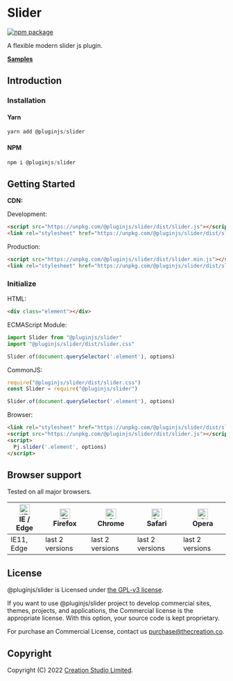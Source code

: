# Slider

[![npm package](https://img.shields.io/npm/v/@pluginjs/slider.svg)](https://www.npmjs.com/package/@pluginjs/slider)

A flexible modern slider js plugin.

**[Samples](https://codesandbox.io/s/github/pluginjs/pluginjs/tree/master/modules/slider/samples)**

## Introduction
### Installation

#### Yarn

```javascript
yarn add @pluginjs/slider
```

#### NPM

```javascript
npm i @pluginjs/slider
```

## Getting Started

**CDN:**

Development:

```html
<script src="https://unpkg.com/@pluginjs/slider/dist/slider.js"></script>
<link rel="stylesheet" href="https://unpkg.com/@pluginjs/slider/dist/slider.css">
```

Production:

```html
<script src="https://unpkg.com/@pluginjs/slider/dist/slider.min.js"></script>
<link rel="stylesheet" href="https://unpkg.com/@pluginjs/slider/dist/slider.min.css">
```

### Initialize

HTML:

```html
<div class="element"></div>
```

ECMAScript Module:

```javascript
import Slider from "@pluginjs/slider"
import "@pluginjs/slider/dist/slider.css"

Slider.of(document.querySelector('.element'), options)
```

CommonJS:

```javascript
require("@pluginjs/slider/dist/slider.css")
const Slider = require("@pluginjs/slider")

Slider.of(document.querySelector('.element'), options)
```

Browser:

```html
<link rel="stylesheet" href="https://unpkg.com/@pluginjs/slider/dist/slider.css">
<script src="https://unpkg.com/@pluginjs/slider/dist/slider.js"></script>
<script>
  Pj.slider('.element', options)
</script>
```

## Browser support

Tested on all major browsers.

| [<img src="https://raw.githubusercontent.com/alrra/browser-logos/master/src/edge/edge_48x48.png" alt="IE / Edge" width="24px" height="24px" />](http://godban.github.io/browsers-support-badges/)</br>IE / Edge | [<img src="https://raw.githubusercontent.com/alrra/browser-logos/master/src/firefox/firefox_48x48.png" alt="Firefox" width="24px" height="24px" />](http://godban.github.io/browsers-support-badges/)</br>Firefox | [<img src="https://raw.githubusercontent.com/alrra/browser-logos/master/src/chrome/chrome_48x48.png" alt="Chrome" width="24px" height="24px" />](http://godban.github.io/browsers-support-badges/)</br>Chrome | [<img src="https://raw.githubusercontent.com/alrra/browser-logos/master/src/safari/safari_48x48.png" alt="Safari" width="24px" height="24px" />](http://godban.github.io/browsers-support-badges/)</br>Safari | [<img src="https://raw.githubusercontent.com/alrra/browser-logos/master/src/opera/opera_48x48.png" alt="Opera" width="24px" height="24px" />](http://godban.github.io/browsers-support-badges/)</br>Opera |
| --------- | --------- | --------- | --------- | --------- |
| IE11, Edge| last 2 versions| last 2 versions| last 2 versions| last 2 versions|

## License

@pluginjs/slider is Licensed under [the GPL-v3 license](LICENSE).

If you want to use @pluginjs/slider project to develop commercial sites, themes, projects, and applications, the Commercial license is the appropriate license. With this option, your source code is kept proprietary.

For purchase an Commercial License, contact us purchase@thecreation.co.

## Copyright

Copyright (C) 2022 [Creation Studio Limited](creationstudio.com).